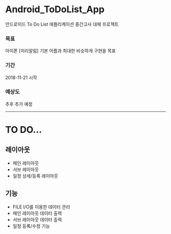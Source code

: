 # Android_ToDoList_App
안드로이드 To Do List 애플리케이션
중간고사 대체 프로젝트

### 목표
아이폰 [미리알림] 기본 어플과 최대한 비슷하게 구현을 목표

### 기간
2018-11-21 시작

### 예상도
추후 추가 예정

<hr/>


# TO DO...

## 레이아웃
* 메인 레이아웃 
* 서브 레이아웃
* 일정 상세/등록 레이아웃

## 기능
* FILE I/O를 이용한 데이터 관리
* 메인 레이아웃 데이터 출력
* 서브 레이아웃 데이터 출력
* 일정 등록/수정 기능

